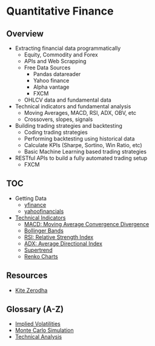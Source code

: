 # Quantitative Finance

## Overview

* Extracting financial data programmatically
	* Equity, Commodity and Forex
	* APIs and Web Scrapping
	* Free Data Sources
		* Pandas datareader
		* Yahoo finance
		* Alpha vantage
		* FXCM
	* OHLCV data and fundamental data
* Technical indicators and fundamental analysis
	* Moving Averages, MACD, RSI, ADX, OBV, etc
	* Crossovers, slopes, signals
* Building trading strategies and backtesting
	* Coding trading strategies
	* Performing backtesting using historical data
	* Calculate KPIs (Sharpe, Sortino, Win Ratio, etc)
	* Basic Machine Learning based trading strategies
* RESTful APIs to build a fully automated trading setup
	* FXCM

## TOC

* Getting Data
	* [yfinance](./get-data/yfinance)
	* [yahoofinancials](./get-data/yahoofinancials)
* [Technical Indicators](./indicators)
	* [MACD: Moving Average Convergence Divergence](./indicators/macd)
	* [Bollinger Bands](./indicators/bollinger-bands)
	* [RSI: Relative Strength Index](./indicators/rsi)
	* [ADX: Average Directional Index](./indicators/adx)
	* [Supertrend](./indicators/supertrend)
	* [Renko Charts](./indicators/renko-charts)

## Resources

* [Kite Zerodha](https://kite.zerodha.com)

## Glossary (A-Z)

* [Implied Volatilities](./glossary/implied-volatilities.md)
* [Monte Carlo Simulation](./glossary/monte-carlo.md)
* [Technical Analysis](./glossary/technical-analysis.md)

